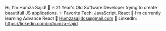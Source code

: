 Hi, I'm Humza Sajid! 👋
🔥 21 Year's Old Software Developer trying to create beautifull JS applications.
✨ Favorite Tech: JavaScript, React
📓 I’m currently learning Advance React
📧 Humzasajidcs@gmail.com
💼 LinkedIn: https://linkedin.com/in/humza-sajid
             
